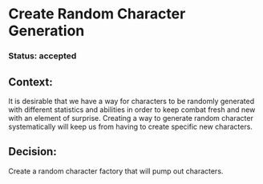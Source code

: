 # Create Random Character Generation

### Status: accepted

## Context: 

It is desirable that we have a way for characters to be randomly generated with different statistics and abilities in order to keep combat fresh and new with an element of surprise. Creating a way to generate random character systematically will keep us from having to create specific new characters.

## Decision: 

Create a random character factory that will pump out characters.